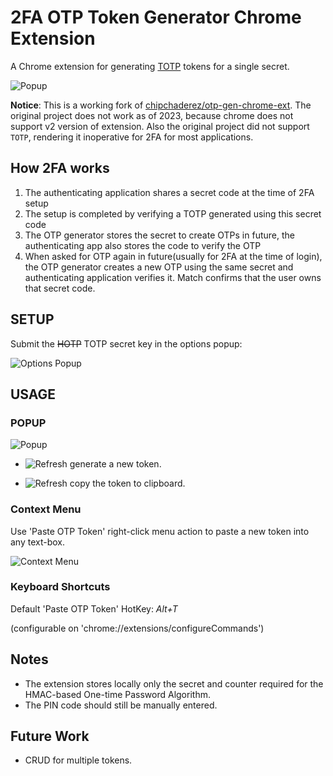 # 2FA OTP Token Generator Chrome Extension
A Chrome extension for generating [TOTP]([https://en.wikipedia.org/wiki/HMAC-based_One-time_Password_Algorithm](https://en.wikipedia.org/wiki/Time-based_one-time_password)) tokens for a single secret.

![Popup](/screenshots/ext_popup.png)

**Notice**: This is a working fork of [chipchaderez/otp-gen-chrome-ext](https://github.com/chipchaderez/otp-gen-chrome-ext). The original project does not work as of 2023, because chrome does not support v2 version of extension. Also the original project did not support `TOTP`, rendering it inoperative for 2FA for most applications.

## How 2FA works

1. The authenticating application shares a secret code at the time of 2FA setup
2. The setup is completed by verifying a TOTP generated using this secret code
3. The OTP generator stores the secret to create OTPs in future, the authenticating app also stores the code to verify the OTP
4. When asked for OTP again in future(usually for 2FA at the time of login), the OTP generator creates a new OTP using the same secret and authenticating application verifies it. Match confirms that the user owns that secret code.

## SETUP
Submit the ~~HOTP~~ TOTP secret key in the options popup:

![Options Popup](/screenshots/ext_options.png)

## USAGE

### POPUP

![Popup](/screenshots/ext_popup_token.png)

* ![Refresh](/screenshots/ext_refresh.png)&nbsp;generate a new token.


* ![Refresh](/screenshots/ext_clippy.png)&nbsp;copy the token to clipboard.

### Context Menu

Use 'Paste OTP Token' right-click menu action to paste a new token into any text-box.

![Context Menu](/screenshots/ext_paste.png)

### Keyboard Shortcuts

Default 'Paste OTP Token' HotKey: <i>Alt+T</i>

(configurable on 'chrome://extensions/configureCommands')

## Notes

* The extension stores locally only the secret and counter required for the HMAC-based One-time Password Algorithm.
* The PIN code should still be manually entered.

## Future Work

* CRUD for multiple tokens.
